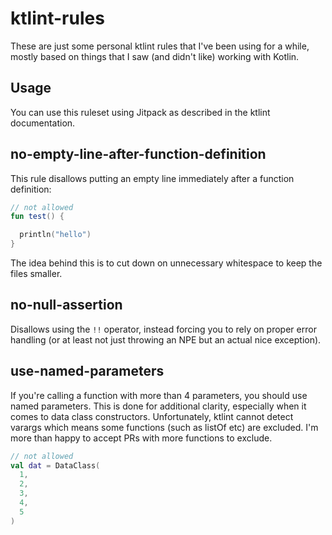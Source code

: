 # ktlint-rules

These are just some personal ktlint rules that I've been using for a while, mostly based on things that I saw (and didn't like) working with Kotlin.

## Usage

You can use this ruleset using Jitpack as described in the ktlint documentation.

## no-empty-line-after-function-definition

This rule disallows putting an empty line immediately after a function definition:

```kotlin
// not allowed
fun test() {

  println("hello")
}
```

The idea behind this is to cut down on unnecessary whitespace to keep the files smaller.

## no-null-assertion

Disallows using the `!!` operator, instead forcing you to rely on proper error handling (or at least not just throwing an NPE but an actual nice exception).

## use-named-parameters

If you're calling a function with more than 4 parameters, you should use named parameters. This is done for additional clarity, especially when it comes to data class constructors. Unfortunately, ktlint cannot detect varargs which means some functions (such as listOf etc) are excluded. I'm more than happy to accept PRs with more functions to exclude.

```kotlin
// not allowed
val dat = DataClass(
  1,
  2,
  3,
  4,
  5
)
```


